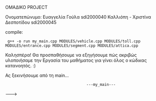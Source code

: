 OMAΔIKO PROJECT

Ονοματεπώνυμο:  Ευαγγελία Γούλα  sdi2000040
                Καλλιόπη - Χριστίνα Δεσποτίδου sdi2000045

compile:

     g++ -o run my_main.cpp MODULES/vehicle.cpp MODULES/toll.cpp MODULES/entrance.cpp MODULES/segment.cpp MODULES/attica.cpp                

Καλησπέρα! Θα προσπαθήσουμε να εξηγήσουμε πώς ακριβώς υλοποιήσαμε την Εργασία του μαθήματος για γίνει όλος ο κώδικας κατανοητός. :)

Ας ξεκινήσουμε από τη main...

                                        ---my_main---
--->








